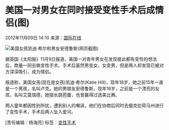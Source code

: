 # 美国一对男女在同时接受变性手术后成情侣(图)

2012年11月09日 14:10 来源：[国际在线](http://www.chinanews.com/gj/2012/11-09/4316409.shtml)

![美国女孩凯迪·希尔和男友安德鲁斯(网页截图)](http://y0.ifengimg.com/culture_spider/dci_2012/11/c67d099920905634100a410138a3bd34.jpg)

据英国《太阳报》11月9日报道，美国一对青年男女在发现彼此都有变性的想法后，商量一同去做变性手术。手术后虽然男变女，女变男，但是两人却发现已被对方深深吸引，成为情侣。

报道称，美国女孩(现在是女孩)凯迪·希尔(Katie Hill)，现年18岁，她之前15年一直是一个男孩，名叫卢克。她的男朋友安德鲁斯，现年16岁，之前是一个漂亮的女孩，名叫艾莫瑞德，她擅长跳芭蕾，也曾赢得过选美比赛。

两人童年都因性别所扰，遭到别人的嘲讽，他们在协商后同时去俄克拉荷马州进行了变性手术，手术后两人坠入爱河。

\[责任编辑：杨海亮\] 
标签：[变性手术](http://search.ifeng.com/sofeng/search.action?c=1&q=%E5%8F%98%E6%80%A7%E6%89%8B%E6%9C%AF) 